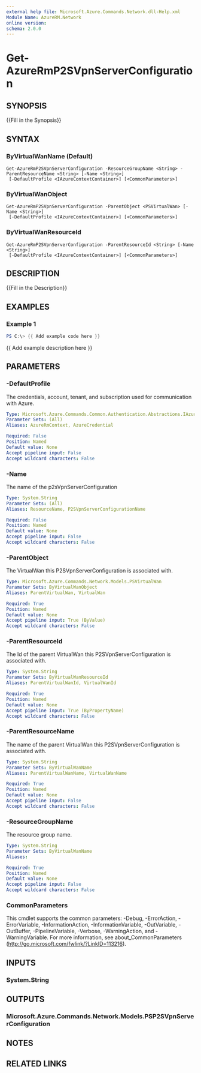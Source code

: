 ```yaml
---
external help file: Microsoft.Azure.Commands.Network.dll-Help.xml
Module Name: AzureRM.Network
online version:
schema: 2.0.0
---
```


# Get-AzureRmP2SVpnServerConfiguration

## SYNOPSIS
{{Fill in the Synopsis}}

## SYNTAX

### ByVirtualWanName (Default)
```
Get-AzureRmP2SVpnServerConfiguration -ResourceGroupName <String> -ParentResourceName <String> [-Name <String>]
 [-DefaultProfile <IAzureContextContainer>] [<CommonParameters>]
```

### ByVirtualWanObject
```
Get-AzureRmP2SVpnServerConfiguration -ParentObject <PSVirtualWan> [-Name <String>]
 [-DefaultProfile <IAzureContextContainer>] [<CommonParameters>]
```

### ByVirtualWanResourceId
```
Get-AzureRmP2SVpnServerConfiguration -ParentResourceId <String> [-Name <String>]
 [-DefaultProfile <IAzureContextContainer>] [<CommonParameters>]
```

## DESCRIPTION
{{Fill in the Description}}

## EXAMPLES

### Example 1
```powershell
PS C:\> {{ Add example code here }}
```

{{ Add example description here }}

## PARAMETERS

### -DefaultProfile
The credentials, account, tenant, and subscription used for communication with Azure.

```yaml
Type: Microsoft.Azure.Commands.Common.Authentication.Abstractions.IAzureContextContainer
Parameter Sets: (All)
Aliases: AzureRmContext, AzureCredential

Required: False
Position: Named
Default value: None
Accept pipeline input: False
Accept wildcard characters: False
```

### -Name
The name of the p2sVpnServerConfiguration

```yaml
Type: System.String
Parameter Sets: (All)
Aliases: ResourceName, P2SVpnServerConfigurationName

Required: False
Position: Named
Default value: None
Accept pipeline input: False
Accept wildcard characters: False
```

### -ParentObject
The VirtualWan this P2SVpnServerConfiguration is associated with.

```yaml
Type: Microsoft.Azure.Commands.Network.Models.PSVirtualWan
Parameter Sets: ByVirtualWanObject
Aliases: ParentVirtualWan, VirtualWan

Required: True
Position: Named
Default value: None
Accept pipeline input: True (ByValue)
Accept wildcard characters: False
```

### -ParentResourceId
The Id of the parent VirtualWan this P2SVpnServerConfiguration is associated with.

```yaml
Type: System.String
Parameter Sets: ByVirtualWanResourceId
Aliases: ParentVirtualWanId, VirtualWanId

Required: True
Position: Named
Default value: None
Accept pipeline input: True (ByPropertyName)
Accept wildcard characters: False
```

### -ParentResourceName
The name of the parent VirtualWan this P2SVpnServerConfiguration is associated with.

```yaml
Type: System.String
Parameter Sets: ByVirtualWanName
Aliases: ParentVirtualWanName, VirtualWanName

Required: True
Position: Named
Default value: None
Accept pipeline input: False
Accept wildcard characters: False
```

### -ResourceGroupName
The resource group name.

```yaml
Type: System.String
Parameter Sets: ByVirtualWanName
Aliases:

Required: True
Position: Named
Default value: None
Accept pipeline input: False
Accept wildcard characters: False
```

### CommonParameters
This cmdlet supports the common parameters: -Debug, -ErrorAction, -ErrorVariable, -InformationAction, -InformationVariable, -OutVariable, -OutBuffer, -PipelineVariable, -Verbose, -WarningAction, and -WarningVariable. For more information, see about_CommonParameters (http://go.microsoft.com/fwlink/?LinkID=113216).

## INPUTS

### System.String

## OUTPUTS

### Microsoft.Azure.Commands.Network.Models.PSP2SVpnServerConfiguration

## NOTES

## RELATED LINKS
